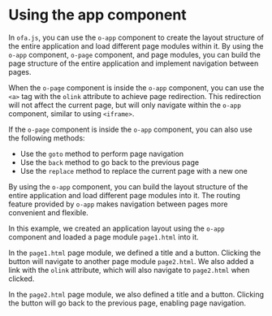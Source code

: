 # Using the app component

In `ofa.js`, you can use the `o-app` component to create the layout structure of the entire application and load different page modules within it. By using the `o-app` component, `o-page` component, and page modules, you can build the page structure of the entire application and implement navigation between pages.

When the `o-page` component is inside the `o-app` component, you can use the `<a>` tag with the `olink` attribute to achieve page redirection. This redirection will not affect the current page, but will only navigate within the `o-app` component, similar to using `<iframe>`.

If the `o-page` component is inside the `o-app` component, you can also use the following methods:

- Use the `goto` method to perform page navigation
- Use the `back` method to go back to the previous page
- Use the `replace` method to replace the current page with a new one

By using the `o-app` component, you can build the layout structure of the entire application and load different page modules into it. The routing feature provided by `o-app` makes navigation between pages more convenient and flexible.

In this example, we created an application layout using the `o-app` component and loaded a page module `page1.html` into it.

In the `page1.html` page module, we defined a title and a button. Clicking the button will navigate to another page module `page2.html`. We also added a link with the `olink` attribute, which will also navigate to `page2.html` when clicked.

In the `page2.html` page module, we also defined a title and a button. Clicking the button will go back to the previous page, enabling page navigation.

<a href="../../publics/examples/use-app/demo.html" preview demo></a>
<a href="../../publics/examples/use-app/page1.html" main demo></a>
<a href="../../publics/examples/use-app/page2.html" demo></a>

